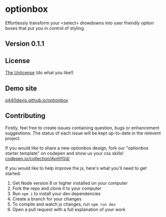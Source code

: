 # optionbox

Effortlessly transform your &lt;select> drowdowns into user friendly option boxes that put you in control of styling.

## Version 0.1.1

## License

[The Unlicense](http://unlicense.org "unlicense.org") (do what you like!)

## Demo site

[p440davis.github.io/optionbox](http://p440davis.github.io/optionbox/)

## Contributing

Firstly, feel free to create issues containing question, bugs or enhancement suggestions. The status of each issue will be kept up-to-date in the relevent project.

If you would like to share a new optionbox design, fork our "optionbox starter template" on codepen and show us your css skills!
[codepen.io/collection/AvmYGd/](https://codepen.io/collection/AvmYGd/)

If you would like to help improve the js, here's what you'll need to get started:

1.  Get Node version 8 or higher installed on your computer
2.  Fork the repo and clone it to your computer
3.  Run `npm i` to install your dev dependencies
4.  Create a branch for your changes
5.  To compile and watch js changes, run `npm run dev`
6.  Open a pull request with a full explanation of your work
